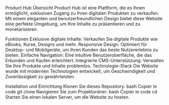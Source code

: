 Product Hub
Übersicht
Product Hub ist eine Plattform, die es Ihnen ermöglicht, exklusiven Zugang zu Ihren digitalen Produkten zu verkaufen. Mit einem eleganten und benutzerfreundlichen Design bietet diese Website eine perfekte Umgebung, um Ihre Inhalte zu präsentieren und zu monetarisieren.

Funktionen
Exklusive digitale Inhalte: Verkaufen Sie digitale Produkte wie eBooks, Kurse, Designs und mehr.
Responsive Design: Optimiert für Desktop- und Mobilgeräte, um Ihren Kunden das beste Nutzererlebnis zu bieten.
Einfache Navigation: Eine intuitive Benutzeroberfläche, die das Erkunden und Kaufen erleichtert.
Integrierte CMS-Unterstützung: Verwalten Sie Ihre Produkte und Inhalte problemlos.
Technologie-Stack
Die Website wurde mit modernen Technologien entwickelt, um Geschwindigkeit und Zuverlässigkeit zu gewährleisten.

Installation und Einrichtung
Klonen Sie dieses Repository:
bash
Copier le code
git clone <repository-url>
Navigieren Sie zum Projektordner:
bash
Copier le code
cd <projektordner>
Starten Sie einen lokalen Server, um die Website zu hosten.